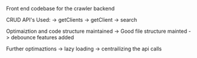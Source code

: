 Front end codebase for the crawler backend

CRUD API's Used: 
-> getClients
-> getClient
-> search

Optimaiztion and code structure maintained
-> Good file structure mainted
-> debounce features added

Further optimaztions
-> lazy loading 
-> centrailizing the api calls

